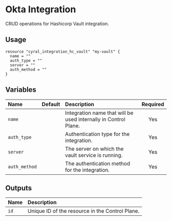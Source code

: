 # Okta Integration

CRUD operations for Hashicorp Vault integration.

## Usage

```hcl
resource "cyral_integration_hc_vault" "my-vault" {
  name = ""
  auth_type = ""
  server = ""
  auth_method = ""
}
```

## Variables

| Name          | Default | Description                                                     | Required |
|:--------------|:-------:|:----------------------------------------------------------------|:--------:|
| `name`        |         | Integration name that will be used internally in Control Plane. | Yes      |
| `auth_type`   |         | Authentication type for the integration.                        | Yes      |
| `server`      |         | The server on which the vault service is running.               | Yes      |
| `auth_method` |         | The authentication method for the integration.                  | Yes      |

## Outputs

|  Name        |  Description                                                        |
|:-------------|:--------------------------------------------------------------------|
| `id`         | Unique ID of the resource in the Control Plane.                     |
